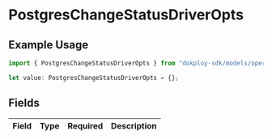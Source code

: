 # PostgresChangeStatusDriverOpts

## Example Usage

```typescript
import { PostgresChangeStatusDriverOpts } from "dokploy-sdk/models/operations";

let value: PostgresChangeStatusDriverOpts = {};
```

## Fields

| Field       | Type        | Required    | Description |
| ----------- | ----------- | ----------- | ----------- |